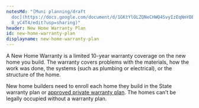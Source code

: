 ```yaml
---
notesMd: "[Muni planning/draft
  doc](https://docs.google.com/document/d/1GKtYlOLZQNeCHWQ4SvyIzEqNmYDECEUSLahp\
  8_yC4T4/edit?usp=sharing)"
header: New Home Warranty Plan
id: new-home-warranty-plan
displayname: new-home-warranty-plan
---
```


A New Home Warranty is a limited 10-year warranty coverage on the new home you build. The warranty covers problems with the materials, how the work was done, the systems (such as plumbing or electrical), or the structure of the home.

New home builders need to enroll each home they build in the State warranty plan or [approved private warranty plan](https://www.nj.gov/dca/divisions/codes/offices/nhw_war_plans.html). The homes can’t be legally occupied without a warranty plan.
